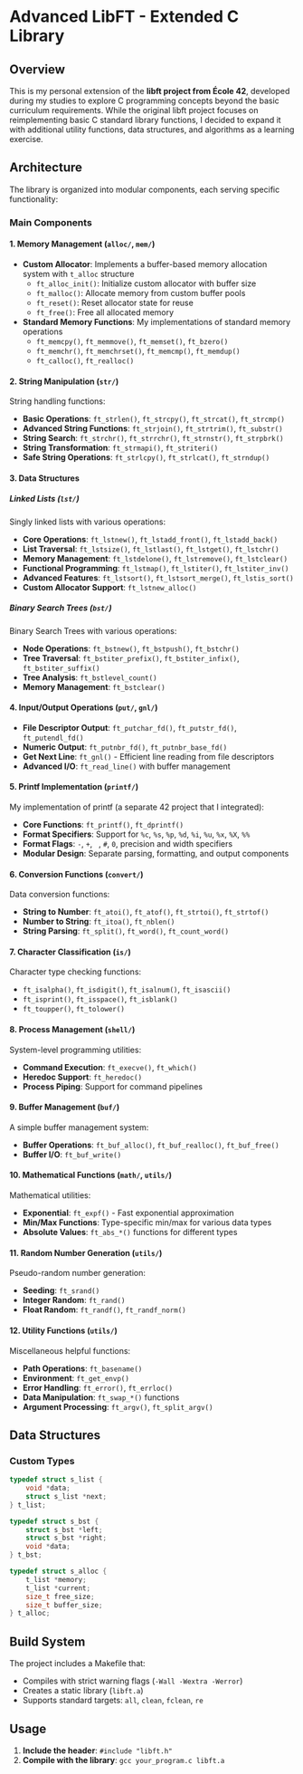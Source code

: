 # Advanced LibFT - Extended C Library

## Overview

This is my personal extension of the **libft project from École 42**, developed during my studies to explore C programming concepts beyond the basic curriculum requirements. While the original libft project focuses on reimplementing basic C standard library functions, I decided to expand it with additional utility functions, data structures, and algorithms as a learning exercise.

## Architecture

The library is organized into modular components, each serving specific functionality:

### Main Components

#### 1. **Memory Management (`alloc/`, `mem/`)**

- **Custom Allocator**: Implements a buffer-based memory allocation system with `t_alloc` structure
  - `ft_alloc_init()`: Initialize custom allocator with buffer size
  - `ft_malloc()`: Allocate memory from custom buffer pools
  - `ft_reset()`: Reset allocator state for reuse
  - `ft_free()`: Free all allocated memory
- **Standard Memory Functions**: My implementations of standard memory operations
  - `ft_memcpy()`, `ft_memmove()`, `ft_memset()`, `ft_bzero()`
  - `ft_memchr()`, `ft_memchrset()`, `ft_memcmp()`, `ft_memdup()`
  - `ft_calloc()`, `ft_realloc()`

#### 2. **String Manipulation (`str/`)**

String handling functions:

- **Basic Operations**: `ft_strlen()`, `ft_strcpy()`, `ft_strcat()`, `ft_strcmp()`
- **Advanced String Functions**: `ft_strjoin()`, `ft_strtrim()`, `ft_substr()`
- **String Search**: `ft_strchr()`, `ft_strrchr()`, `ft_strnstr()`, `ft_strpbrk()`
- **String Transformation**: `ft_strmapi()`, `ft_striteri()`
- **Safe String Operations**: `ft_strlcpy()`, `ft_strlcat()`, `ft_strndup()`

#### 3. **Data Structures**

##### **Linked Lists (`lst/`)**

Singly linked lists with various operations:

- **Core Operations**: `ft_lstnew()`, `ft_lstadd_front()`, `ft_lstadd_back()`
- **List Traversal**: `ft_lstsize()`, `ft_lstlast()`, `ft_lstget()`, `ft_lstchr()`
- **Memory Management**: `ft_lstdelone()`, `ft_lstremove()`, `ft_lstclear()`
- **Functional Programming**: `ft_lstmap()`, `ft_lstiter()`, `ft_lstiter_inv()`
- **Advanced Features**: `ft_lstsort()`, `ft_lstsort_merge()`, `ft_lstis_sort()`
- **Custom Allocator Support**: `ft_lstnew_alloc()`

##### **Binary Search Trees (`bst/`)**

Binary Search Trees with various operations:

- **Node Operations**: `ft_bstnew()`, `ft_bstpush()`, `ft_bstchr()`
- **Tree Traversal**: `ft_bstiter_prefix()`, `ft_bstiter_infix()`, `ft_bstiter_suffix()`
- **Tree Analysis**: `ft_bstlevel_count()`
- **Memory Management**: `ft_bstclear()`

#### 4. **Input/Output Operations (`put/`, `gnl/`)**

- **File Descriptor Output**: `ft_putchar_fd()`, `ft_putstr_fd()`, `ft_putendl_fd()`
- **Numeric Output**: `ft_putnbr_fd()`, `ft_putnbr_base_fd()`
- **Get Next Line**: `ft_gnl()` - Efficient line reading from file descriptors
- **Advanced I/O**: `ft_read_line()` with buffer management

#### 5. **Printf Implementation (`printf/`)**

My implementation of printf (a separate 42 project that I integrated):

- **Core Functions**: `ft_printf()`, `ft_dprintf()`
- **Format Specifiers**: Support for `%c`, `%s`, `%p`, `%d`, `%i`, `%u`, `%x`, `%X`, `%%`
- **Format Flags**: `-`, `+`, ` `, `#`, `0`, precision and width specifiers
- **Modular Design**: Separate parsing, formatting, and output components

#### 6. **Conversion Functions (`convert/`)**

Data conversion functions:

- **String to Number**: `ft_atoi()`, `ft_atof()`, `ft_strtoi()`, `ft_strtof()`
- **Number to String**: `ft_itoa()`, `ft_nblen()`
- **String Parsing**: `ft_split()`, `ft_word()`, `ft_count_word()`

#### 7. **Character Classification (`is/`)**

Character type checking functions:

- `ft_isalpha()`, `ft_isdigit()`, `ft_isalnum()`, `ft_isascii()`
- `ft_isprint()`, `ft_isspace()`, `ft_isblank()`
- `ft_toupper()`, `ft_tolower()`

#### 8. **Process Management (`shell/`)**

System-level programming utilities:

- **Command Execution**: `ft_execve()`, `ft_which()`
- **Heredoc Support**: `ft_heredoc()`
- **Process Piping**: Support for command pipelines

#### 9. **Buffer Management (`buf/`)**

A simple buffer management system:

- **Buffer Operations**: `ft_buf_alloc()`, `ft_buf_realloc()`, `ft_buf_free()`
- **Buffer I/O**: `ft_buf_write()`

#### 10. **Mathematical Functions (`math/`, `utils/`)**

Mathematical utilities:

- **Exponential**: `ft_expf()` - Fast exponential approximation
- **Min/Max Functions**: Type-specific min/max for various data types
- **Absolute Values**: `ft_abs_*()` functions for different types

#### 11. **Random Number Generation (`utils/`)**

Pseudo-random number generation:

- **Seeding**: `ft_srand()`
- **Integer Random**: `ft_rand()`
- **Float Random**: `ft_randf()`, `ft_randf_norm()`

#### 12. **Utility Functions (`utils/`)**

Miscellaneous helpful functions:

- **Path Operations**: `ft_basename()`
- **Environment**: `ft_get_envp()`
- **Error Handling**: `ft_error()`, `ft_errloc()`
- **Data Manipulation**: `ft_swap_*()` functions
- **Argument Processing**: `ft_argv()`, `ft_split_argv()`

## Data Structures

### Custom Types

```c
typedef struct s_list {
    void *data;
    struct s_list *next;
} t_list;

typedef struct s_bst {
    struct s_bst *left;
    struct s_bst *right;
    void *data;
} t_bst;

typedef struct s_alloc {
    t_list *memory;
    t_list *current;
    size_t free_size;
    size_t buffer_size;
} t_alloc;
```

## Build System

The project includes a Makefile that:

- Compiles with strict warning flags (`-Wall -Wextra -Werror`)
- Creates a static library (`libft.a`)
- Supports standard targets: `all`, `clean`, `fclean`, `re`

## Usage

1. **Include the header**: `#include "libft.h"`
2. **Compile with the library**: `gcc your_program.c libft.a`
